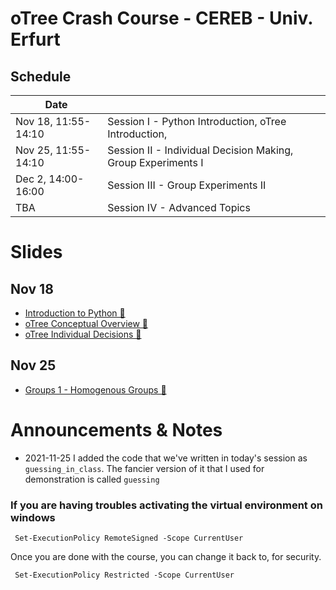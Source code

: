 # oTree Crash Course - CEREB - Univ. Erfurt

## Schedule
| Date      |                                                          |
|-----------|----------------------------------------------------------|
| Nov 18, 11:55-14:10   | Session I  - Python Introduction, oTree Introduction,  |
| Nov 25, 11:55-14:10   | Session II - Individual Decision Making, Group Experiments I                           |
| Dec 2,  14:00-16:00     | Session III - Group Experiments II                            |
| TBA       | Session IV - Advanced Topics
# Slides
## Nov 18
* [Introduction to Python 🔗](https://www.saral.it/cereb-otree/slides/python_intro.html)
* [oTree Conceptual Overview 🔗](https://www.saral.it/cereb-otree/slides/otree_conceptual_overview.html)
* [oTree Individual Decisions 🔗](https://www.saral.it/cereb-otree/slides/otree_individual.html)
## Nov 25
* [Groups 1 - Homogenous Groups 🔗](https://www.saral.it/cereb-otree/slides/otree_group.html)


# Announcements & Notes
* 2021-11-25 I added the code that we've written in today's session as `guessing_in_class`. The fancier version of it that I used for demonstration is called `guessing`

### If you are having troubles activating the virtual environment on windows
```
 Set-ExecutionPolicy RemoteSigned -Scope CurrentUser 
```

Once you are done with the course, you can change it back to, for security.

```
 Set-ExecutionPolicy Restricted -Scope CurrentUser       
```
